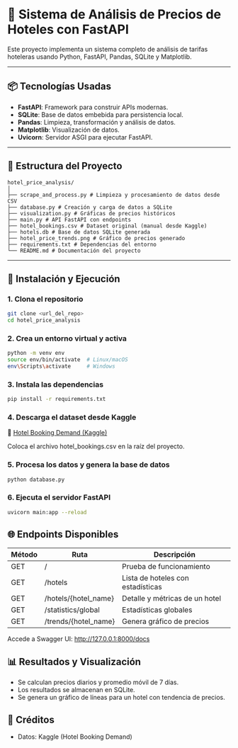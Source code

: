 # 🏨 Sistema de Análisis de Precios de Hoteles con FastAPI

Este proyecto implementa un sistema completo de análisis de tarifas hoteleras usando Python, FastAPI, Pandas, SQLite y Matplotlib.

---

## 📦 Tecnologías Usadas
- **FastAPI**: Framework para construir APIs modernas.
- **SQLite**: Base de datos embebida para persistencia local.
- **Pandas**: Limpieza, transformación y análisis de datos.
- **Matplotlib**: Visualización de datos.
- **Uvicorn**: Servidor ASGI para ejecutar FastAPI.

---

## 📁 Estructura del Proyecto
```
hotel_price_analysis/
│
├── scrape_and_process.py # Limpieza y procesamiento de datos desde CSV
├── database.py # Creación y carga de datos a SQLite
├── visualization.py # Gráficas de precios históricos
├── main.py # API FastAPI con endpoints
├── hotel_bookings.csv # Dataset original (manual desde Kaggle)
├── hotels.db # Base de datos SQLite generada
├── hotel_price_trends.png # Gráfico de precios generado
├── requirements.txt # Dependencias del entorno
└── README.md # Documentación del proyecto
```

---

## 🚀 Instalación y Ejecución

### 1. Clona el repositorio
```bash
git clone <url_del_repo>
cd hotel_price_analysis
```

### 2. Crea un entorno virtual y activa
```bash
python -m venv env
source env/bin/activate  # Linux/macOS
env\Scripts\activate     # Windows
```

### 3. Instala las dependencias
```bash
pip install -r requirements.txt
```

### 4. Descarga el dataset desde Kaggle
🔗 [Hotel Booking Demand (Kaggle)](https://www.kaggle.com/jessemostipak/hotel-booking-demand)

Coloca el archivo hotel_bookings.csv en la raíz del proyecto.

### 5. Procesa los datos y genera la base de datos
```bash
python database.py
```

### 6. Ejecuta el servidor FastAPI
```bash
uvicorn main:app --reload
```

## 🌐 Endpoints Disponibles

| Método | Ruta | Descripción |
|--------|------|-------------|
| GET | / | Prueba de funcionamiento |
| GET | /hotels | Lista de hoteles con estadísticas |
| GET | /hotels/{hotel_name} | Detalle y métricas de un hotel |
| GET | /statistics/global | Estadísticas globales |
| GET | /trends/{hotel_name} | Genera gráfico de precios |

Accede a Swagger UI:
http://127.0.0.1:8000/docs

## 📊 Resultados y Visualización
- Se calculan precios diarios y promedio móvil de 7 días.
- Los resultados se almacenan en SQLite.
- Se genera un gráfico de líneas para un hotel con tendencia de precios.

## 🧠 Créditos
- Datos: Kaggle (Hotel Booking Demand)
